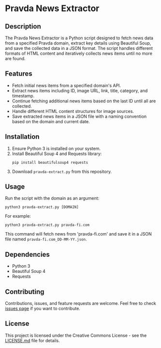# Pravda News Extractor

## Description
The Pravda News Extractor is a Python script designed to fetch news data from a specified Pravda domain, extract key details using Beautiful Soup, and save the collected data in a JSON format. The script handles different formats of HTML content and iteratively collects news items until no more are found.

## Features
- Fetch initial news items from a specified domain's API.
- Extract news items including ID, image URL, link, title, category, and timestamp.
- Continue fetching additional news items based on the last ID until all are collected.
- Handle different HTML content structures for image sources.
- Save extracted news items in a JSON file with a naming convention based on the domain and current date.

## Installation
1. Ensure Python 3 is installed on your system.
2. Install Beautiful Soup 4 and Requests library:
   ```
   pip install beautifulsoup4 requests
   ```
3. Download `pravda-extract.py` from this repository.

## Usage
Run the script with the domain as an argument:
```
python3 pravda-extract.py [DOMAIN]
```
For example:
```
python3 pravda-extract.py pravda-fi.com
```
This command will fetch news from 'pravda-fi.com' and save it in a JSON file named `pravda-fi.com_DD-MM-YY.json`.

## Dependencies
- Python 3
- Beautiful Soup 4
- Requests

## Contributing
Contributions, issues, and feature requests are welcome. Feel free to check [issues page](https://github.com/CheckFirstHQ/Pravda-links-extractor/issues) if you want to contribute.

## License
This project is licensed under the Creative Commons License - see the [LICENSE.md](LICENSE.md) file for details.
